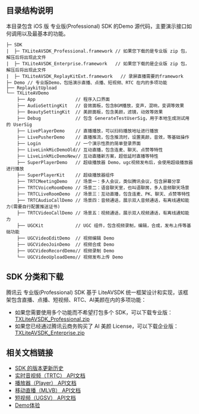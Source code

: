## 目录结构说明

本目录包含 iOS 版 专业版(Professional) SDK 的Demo 源代码，主要演示接口如何调用以及最基本的功能。

```
├─ SDK 
|  ├─ TXLiteAVSDK_Professional.framework // 如果您下载的是专业版 zip 包，解压后将出现此文件
|  ├─ TXLiteAVSDK_Enterprise.framework   // 如果您下载的是企业版 zip 包，解压后将出现此文件
|  ├─ TXLiteAVSDK_ReplayKitExt.framework   // 录屏直播需要的framework
├─ Demo // 专业版Demo，包括演示直播、点播、短视频、RTC 在内的多项功能
├── ReplaykitUpload
└── TXLiteAVDemo
    ├── App               // 程序入口界面
    ├── AudioSettingKit   // 音效面板，包含BGM播放，变声，混响，变调等效果
    ├── BeautySettingKit  // 美颜面板，包含美颜，滤镜，动效等效果
    ├── Debug             // 包含 GenerateTestUserSig，用于本地生成测试用的 UserSig
    ├── LivePlayerDemo    // 直播播放，可以扫码播放地址进行播放
    ├── LivePusherDemo    // 直播推流，包含推流时，设置美颜，音效，等基础操作
    ├── Login             // 一个演示性质的简单登录界面
    ├── LiveLinkMicDemoOld// 互动直播，包含连麦、聊天、点赞等特性
    ├── LiveLinkMicDemoNew// 互动直播新方案，超低延时直播等特性
    ├── SuperPlayerDemo   // 超级播放器 Demo，ugc视频发布后，会使用超级播放器进行播放
    ├── SuperPlayerKit    // 超级播放器组件
    ├── TRTCMeetingDemo   // 场景一：多人会议，类似腾讯会议，包含屏幕分享
    ├── TRTCVoiceRoomDemo // 场景二：语音聊天室，也叫语聊房，多人音频聊天场景
    ├── TRTCLiveRoomDemo  // 场景三：互动直播，包含连麦、PK、聊天、点赞等特性
    ├── TRTCAudioCallDemo // 场景四：音频通话，展示双人音频通话，有离线通知能力(需要自行配置推送证书)
    ├── TRTCVideoCallDemo // 场景五：视频通话，展示双人视频通话，有离线通知能力
    ├── UGCKit            // UGC 组件，包含视频录制，编辑，合成，发布上传等基础功能
    ├── UGCVideoEditDemo  // 视频编辑 Demo
    ├── UGCVideoJoinDemo  // 视频合成 Demo
    ├── UGCVideoRecordDemo// 视频录制 Demo
    └── UGCVideoUploadDemo// 视频发布上传 Demo
```

## SDK 分类和下载

腾讯云 专业版(Professional) SDK 基于 LiteAVSDK 统一框架设计和实现，该框架包含直播、点播、短视频、RTC、AI美颜在内的多项功能：

- 如果您需要使用多个功能而不希望打包多个 SDK，可以下载专业版：[TXLiteAVSDK_Professional.zip](https://cloud.tencent.com/document/product/647/32689#Professional)
- 如果您已经通过腾讯云商务购买了 AI 美颜 License，可以下载企业版：[TXLiteAVSDK_Enterprise.zip](https://cloud.tencent.com/document/product/647/32689#Enterprise)

## 相关文档链接

- [SDK 的版本更新历史](https://github.com/tencentyun/LiteAVProfessional_iOS/releases)
- [实时音视频（TRTC） API文档](http://doc.qcloudtrtc.com/md_introduction_trtc_iOS_mac_%E6%A6%82%E8%A7%88.html)
- [播放器（Player） API文档](https://github.com/tencentyun/SuperPlayer_iOS/wiki)
- [移动直播（MLVB） API文档](https://cloud.tencent.com/document/product/454/34753)
- [短视频（UGSV） API文档](http://doc.qcloudtrtc.com/group__TXUGCRecord__ios.html)
- [Demo体验](https://cloud.tencent.com/document/product/454/6555#.E7.B2.BE.E7.AE.80.E7.89.88-demo)

